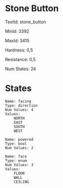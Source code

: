 # Stone Button

TextId: stone_button

MinId: 3392

MaxId: 3415

Hardness: 0,5

Resistance: 0,5


Num States: 24

# States
```
Name: facing
Type: direction
Num Values: 4
Values:
    NORTH
    EAST
    SOUTH
    WEST

Name: powered
Type: bool
Num Values: 2

Name: face
Type: enum
Num Values: 3
Values:
    FLOOR
    WALL
    CEILING
```
